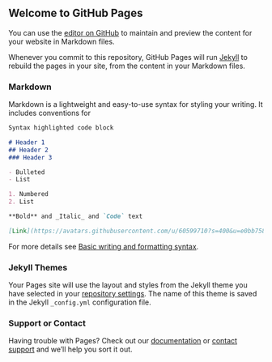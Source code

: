 ## Welcome to GitHub Pages

You can use the [editor on GitHub](https://github.com/RaulPantoja/PaginaRaul/edit/main/README.md) to maintain and preview the content for your website in Markdown files.

Whenever you commit to this repository, GitHub Pages will run [Jekyll](https://jekyllrb.com/) to rebuild the pages in your site, from the content in your Markdown files.

### Markdown

Markdown is a lightweight and easy-to-use syntax for styling your writing. It includes conventions for

```markdown
Syntax highlighted code block

# Header 1
## Header 2
### Header 3

- Bulleted
- List

1. Numbered
2. List

**Bold** and _Italic_ and `Code` text

[Link](https://avatars.githubusercontent.com/u/60599710?s=400&u=e0bb758dcf78b17767f62981c115f9d4e82066e9&v=4) and ![Image](https://avatars.githubusercontent.com/u/60599710?s=400&u=e0bb758dcf78b17767f62981c115f9d4e82066e9&v=4)
```

For more details see [Basic writing and formatting syntax](https://docs.github.com/en/github/writing-on-github/getting-started-with-writing-and-formatting-on-github/basic-writing-and-formatting-syntax).

### Jekyll Themes

Your Pages site will use the layout and styles from the Jekyll theme you have selected in your [repository settings](https://github.com/RaulPantoja/PaginaRaul/settings/pages). The name of this theme is saved in the Jekyll `_config.yml` configuration file.

### Support or Contact

Having trouble with Pages? Check out our [documentation](https://docs.github.com/categories/github-pages-basics/) or [contact support](https://support.github.com/contact) and we’ll help you sort it out.
